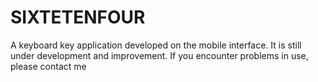 # SIXTETENFOUR
A keyboard key application developed on the mobile interface. It is still under development and improvement. If you encounter problems in use, please contact me

